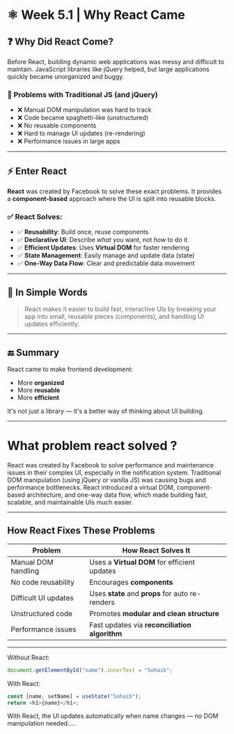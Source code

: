 # ⚛️ Week 5.1 | Why React Came

## ❓ Why Did React Come?

Before React, building dynamic web applications was messy and difficult to maintain. JavaScript libraries like jQuery helped, but large applications quickly became unorganized and buggy.

### 🚨 Problems with Traditional JS (and jQuery)

- ❌ Manual DOM manipulation was hard to track
- ❌ Code became spaghetti-like (unstructured)
- ❌ No reusable components
- ❌ Hard to manage UI updates (re-rendering)
- ❌ Performance issues in large apps

---

## ⚡ Enter React

**React** was created by Facebook to solve these exact problems. It provides a **component-based** approach where the UI is split into reusable blocks.

### ✅ React Solves:

- ✅ **Reusability**: Build once, reuse components
- ✅ **Declarative UI**: Describe *what* you want, not *how* to do it
- ✅ **Efficient Updates**: Uses **Virtual DOM** for faster rendering
- ✅ **State Management**: Easily manage and update data (state)
- ✅ **One-Way Data Flow**: Clear and predictable data movement

---

## 💬 In Simple Words

> React makes it easier to build fast, interactive UIs by breaking your app into small, reusable pieces (components), and handling UI updates efficiently.

---

## 🔚 Summary

React came to make frontend development:
- More **organized**
- More **reusable**
- More **efficient**

It's not just a library — it's a better way of thinking about UI building.

---
# What problem react solved ?
React was created by Facebook to solve performance and maintenance issues in their complex UI, especially in the notification system. Traditional DOM manipulation (using jQuery or vanilla JS) was causing bugs and performance bottlenecks. React introduced a virtual DOM, component-based architecture, and one-way data flow, which made building fast, scalable, and maintainable UIs much easier.


---

##  How React Fixes These Problems

| Problem                        | How React Solves It                            |
|-------------------------------|------------------------------------------------|
| Manual DOM handling           | Uses a **Virtual DOM** for efficient updates  |
| No code reusability           | Encourages **components**                     |
| Difficult UI updates          | Uses **state** and **props** for auto re-renders |
| Unstructured code             | Promotes **modular and clean structure**      |
| Performance issues            | Fast updates via **reconciliation algorithm** |

---


Without React:

```js
document.getElementById("name").innerText = "Sohaib";
```

With React:
```js
const [name, setName] = useState("Sohaib");
return <h1>{name}</h1>;
```

With React, the UI updates automatically when name changes — no DOM manipulation needed.....

